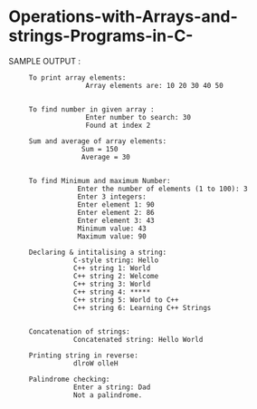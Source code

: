 # Operations-with-Arrays-and-strings-Programs-in-C-


SAMPLE OUTPUT :

         To print array elements:
                       Array elements are: 10 20 30 40 50 


         To find number in given array :
                       Enter number to search: 30
                       Found at index 2

         Sum and average of array elements:
                      Sum = 150
                      Average = 30


         To find Minimum and maximum Number:
                     Enter the number of elements (1 to 100): 3
                     Enter 3 integers:
                     Enter element 1: 90
                     Enter element 2: 86
                     Enter element 3: 43
                     Minimum value: 43
                     Maximum value: 90

         Declaring & intitalising a string:
                    C-style string: Hello
                    C++ string 1: World
                    C++ string 2: Welcome
                    C++ string 3: World
                    C++ string 4: *****
                    C++ string 5: World to C++
                    C++ string 6: Learning C++ Strings


         Concatenation of strings: 
                    Concatenated string: Hello World

         Printing string in reverse:
                    dlroW olleH

         Palindrome checking:
                    Enter a string: Dad
                    Not a palindrome.
         
